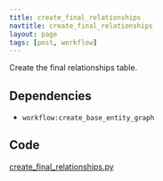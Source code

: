 ```yaml
---
title: create_final_relationships
navtitle: create_final_relationships
layout: page
tags: [post, workflow]
---
```

Create the final relationships table.

## Dependencies
* `workflow:create_base_entity_graph`

## Code
[create_final_relationships.py](https://dev.azure.com/msresearch/Resilience/_git/ire-indexing?path=/python/graphrag/graphrag/indexing/workflows/v1/create_final_relationships.py)